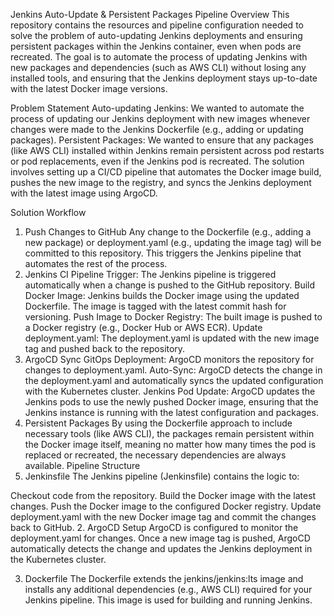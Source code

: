 Jenkins Auto-Update & Persistent Packages Pipeline
Overview
This repository contains the resources and pipeline configuration needed to solve the problem of auto-updating Jenkins deployments and ensuring persistent packages within the Jenkins container, even when pods are recreated. The goal is to automate the process of updating Jenkins with new packages and dependencies (such as AWS CLI) without losing any installed tools, and ensuring that the Jenkins deployment stays up-to-date with the latest Docker image versions.

Problem Statement
Auto-updating Jenkins: We wanted to automate the process of updating our Jenkins deployment with new images whenever changes were made to the Jenkins Dockerfile (e.g., adding or updating packages).
Persistent Packages: We wanted to ensure that any packages (like AWS CLI) installed within Jenkins remain persistent across pod restarts or pod replacements, even if the Jenkins pod is recreated.
The solution involves setting up a CI/CD pipeline that automates the Docker image build, pushes the new image to the registry, and syncs the Jenkins deployment with the latest image using ArgoCD.

Solution Workflow
1. Push Changes to GitHub
Any change to the Dockerfile (e.g., adding a new package) or deployment.yaml (e.g., updating the image tag) will be committed to this repository.
This triggers the Jenkins pipeline that automates the rest of the process.
2. Jenkins CI Pipeline
Trigger: The Jenkins pipeline is triggered automatically when a change is pushed to the GitHub repository.
Build Docker Image: Jenkins builds the Docker image using the updated Dockerfile. The image is tagged with the latest commit hash for versioning.
Push Image to Docker Registry: The built image is pushed to a Docker registry (e.g., Docker Hub or AWS ECR).
Update deployment.yaml: The deployment.yaml is updated with the new image tag and pushed back to the repository.
3. ArgoCD Sync
GitOps Deployment: ArgoCD monitors the repository for changes to deployment.yaml.
Auto-Sync: ArgoCD detects the change in the deployment.yaml and automatically syncs the updated configuration with the Kubernetes cluster.
Jenkins Pod Update: ArgoCD updates the Jenkins pods to use the newly pushed Docker image, ensuring that the Jenkins instance is running with the latest configuration and packages.
4. Persistent Packages
By using the Dockerfile approach to include necessary tools (like AWS CLI), the packages remain persistent within the Docker image itself, meaning no matter how many times the pod is replaced or recreated, the necessary dependencies are always available.
Pipeline Structure
1. Jenkinsfile
The Jenkins pipeline (Jenkinsfile) contains the logic to:

Checkout code from the repository.
Build the Docker image with the latest changes.
Push the Docker image to the configured Docker registry.
Update deployment.yaml with the new Docker image tag and commit the changes back to GitHub.
2. ArgoCD Setup
ArgoCD is configured to monitor the deployment.yaml for changes. Once a new image tag is pushed, ArgoCD automatically detects the change and updates the Jenkins deployment in the Kubernetes cluster.

3. Dockerfile
The Dockerfile extends the jenkins/jenkins:lts image and installs any additional dependencies (e.g., AWS CLI) required for your Jenkins pipeline. This image is used for building and running Jenkins.

